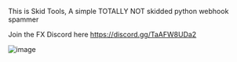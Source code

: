 This is Skid Tools, A simple TOTALLY NOT skidded python webhook spammer 

Join the FX Discord here https://discord.gg/TaAFW8UDa2


![image](https://github.com/user-attachments/assets/63eabca3-8c1e-4238-83a3-90a4ec7ae529)
